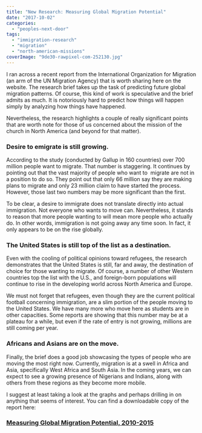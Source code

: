 ```yaml
---
title: "New Research: Measuring Global Migration Potential"
date: "2017-10-02"
categories: 
  - "peoples-next-door"
tags: 
  - "immigration-research"
  - "migration"
  - "north-american-missions"
coverImage: "9de30-rawpixel-com-252130.jpg"
---
```


I ran across a recent report from the International Organization for Migration (an arm of the UN Migration Agency) that is worth sharing here on the website. The research brief takes up the task of predicting future global migration patterns. Of course, this kind of work is speculative and the brief admits as much. It is notoriously hard to predict how things will happen simply by analyzing how things have happened.

Nevertheless, the research highlights a couple of really significant points that are worth note for those of us concerned about the mission of the church in North America (and beyond for that matter).

### Desire to emigrate is still growing.

According to the study (conducted by Gallup in 160 countries) over 700 million people want to migrate. That number is staggering. It continues by pointing out that the vast majority of people who want to  migrate are not in a position to do so. They point out that only 66 million say they are making plans to migrate and only 23 million claim to have started the process. However, those last two numbers may be more significant than the first.

To be clear, a desire to immigrate does not translate directly into actual immigration. Not everyone who wants to move can. Nevertheless, it stands to reason that more people wanting to will mean more people who actually do. In other words, immigration is not going away any time soon. In fact, it only appears to be on the rise globally.

### The United States is still top of the list as a destination.

Even with the cooling of political opinions toward refugees, the research demonstrates that the United States is still, far and away, the destination of choice for those wanting to migrate. Of course, a number of other Western countries top the list with the U.S., and foreign-born populations will continue to rise in the developing world across North America and Europe.

We must not forget that refugees, even though they are the current political football concerning immigration, are a slim portion of the people moving to the United States. We have many more who move here as students are in other capacities. Some reports are showing that this number may be at a plateau for a while, but even if the rate of entry is not growing, millions are still coming per year.

### Africans and Asians are on the move.

Finally, the brief does a good job showcasing the types of people who are moving the most right now. Currently, migration is at a swell in Africa and Asia, specifically West Africa and South Asia. In the coming years, we can expect to see a growing presence of Nigerians and Indians, along with others from these regions as they become more mobile.

I suggest at least taking a look at the graphs and perhaps drilling in on anything that seems of interest. You can find a downloadable copy of the report here:

### [Measuring Global Migration Potential, 2010-2015](http://publications.iom.int/system/files/pdf/gmdac_data_briefing_series_issue_9.pdf)
